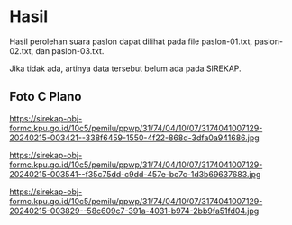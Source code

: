 # Hasil

Hasil perolehan suara paslon dapat dilihat pada file paslon-01.txt, paslon-02.txt, dan paslon-03.txt.

Jika tidak ada, artinya data tersebut belum ada pada SIREKAP.

## Foto C Plano

https://sirekap-obj-formc.kpu.go.id/10c5/pemilu/ppwp/31/74/04/10/07/3174041007129-20240215-003421--338f6459-1550-4f22-868d-3dfa0a941686.jpg

https://sirekap-obj-formc.kpu.go.id/10c5/pemilu/ppwp/31/74/04/10/07/3174041007129-20240215-003541--f35c75dd-c9dd-457e-bc7c-1d3b69637683.jpg

https://sirekap-obj-formc.kpu.go.id/10c5/pemilu/ppwp/31/74/04/10/07/3174041007129-20240215-003829--58c609c7-391a-4031-b974-2bb9fa51fd04.jpg
